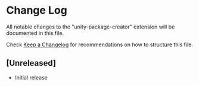 # Change Log

All notable changes to the "unity-package-creator" extension will be documented in this file.

Check [Keep a Changelog](http://keepachangelog.com/) for recommendations on how to structure this file.

## [Unreleased]

- Initial release